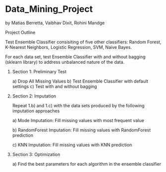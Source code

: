 # Data_Mining_Project

by Matias Berretta, Vaibhav Dixit, Rohini Mandge

Project Outline

Test Ensemble Classifier consisiting of five other classifiers: Random Forest, K-Nearest Neighbors, Logistic Regression, SVM, Naive Bayes. 

For each data set, test Ensemble Classifier with and without bagging (sklearn library) to address unbalanced nature of the data. 

1. Section 1: Preliminary Test

    a) Drop All Missing Values
    b) Test Ensemble Classifier with default settings 
    c) Test with and without bagging 

2. Section 2: Imputation

    Repeat 1.b) and 1.c) with the data sets produced by the following imputation approaches 
    
    a) Mode Imputation: Fill missing values with most frequent value

    b) RandomForest Imputation: Fill missing values with RandomForest prediction

    c) KNN Imputation: Fill missing values with KNN prediction

3. Section 3: Optimization

    a) Find the best parameters for each algorithm in the ensemble classifier 
  
